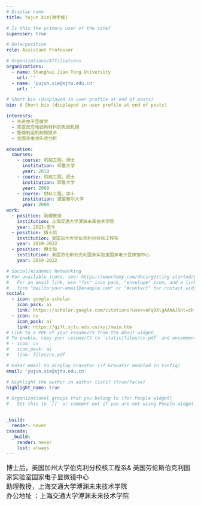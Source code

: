 ```yaml
---
# Display name
title: Yujun Xie(谢宇俊)

# Is this the primary user of the site?
superuser: true

# Role/position
role: Assistant Professor

# Organizations/Affiliations
organizations:
  - name: Shanghai Jiao Tong University
    url: ''
  - name: 'yujun.xie@sjtu.edu.cn'
    url: ''

# Short bio (displayed in user profile at end of posts)
bio: A Short bio (displayed in user profile at end of posts)

interests:
  - 先进电子显微学
  - 聚变反应堆结构材料的失效机理
  - 极端制造机制和技术
  - 全固态电池失效分析

education:
  courses:
    - course: 机械工程，博士
      institution: 耶鲁大学
      year: 2019
    - course: 机械工程，硕士
      institution: 耶鲁大学
      year: 2009
    - course: 材料工程，学士
      institution: 德雷塞尔大学
      year: 2008
work:
  - position: 助理教授
    institution: 上海交通大学溥渊未来技术学院
    year: 2023-至今
  - position: 博士后
    institution: 美国加州大学伯克利分校核工程系
    year: 2019-2022
  - position: 博士后
    institution: 美国劳伦斯伯克利国家实验室国家电子显微镜中心
    year: 2019-2022

# Social/Academic Networking
# For available icons, see: https://wowchemy.com/docs/getting-started/page-builder/#icons
#   For an email link, use "fas" icon pack, "envelope" icon, and a link in the
#   form "mailto:your-email@example.com" or "#contact" for contact widget.
social:
  - icon: google-scholar
    icon_pack: ai
    link: https://scholar.google.com/citations?user=aFq9XlgAAAAJ&hl=zh-CN&oi=ao
  - icon: cv
    icon_pack: ai
    link: https://gift.sjtu.edu.cn/xyj/main.htm
# Link to a PDF of your resume/CV from the About widget.
# To enable, copy your resume/CV to `static/files/cv.pdf` and uncomment the lines below.
# - icon: cv
#   icon_pack: ai
#   link: files/cv.pdf

# Enter email to display Gravatar (if Gravatar enabled in Config)
email: 'yujun.xie@sjtu.edu.cn'

# Highlight the author in author lists? (true/false)
highlight_name: true

# Organizational groups that you belong to (for People widget)
#   Set this to `[]` or comment out if you are not using People widget.


_build:
  render: never
cascade:
  _build:
    render: never
    list: always
---
```


<p style="font-size: 17px;">博士后，美国加州大学伯克利分校核工程系& 美国劳伦斯伯克利国家实验室国家电子显微镜中心 <br>
助理教授，上海交通大学溥渊未来技术学院 <br>
办公地址 ：上海交通大学溥渊未来技术学院</p>
